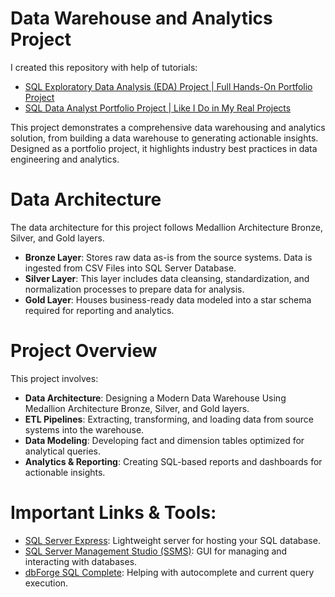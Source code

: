 # Data Warehouse and Analytics Project
I created this repository with help of tutorials:
- [SQL Exploratory Data Analysis (EDA) Project | Full Hands-On Portfolio Project](https://www.youtube.com/watch?v=2jGhQpbzHes)
- [SQL Data Analyst Portfolio Project | Like I Do in My Real Projects](https://www.youtube.com/watch?v=6cJ5Ji8zSDg)

This project demonstrates a comprehensive data warehousing and analytics solution, from building a data warehouse to generating actionable insights. Designed as a portfolio project, it highlights industry best practices in data engineering and analytics.
# Data Architecture
The data architecture for this project follows Medallion Architecture Bronze, Silver, and Gold layers.
- **Bronze Layer**: Stores raw data as-is from the source systems. Data is ingested from CSV Files into SQL Server Database.
- **Silver Layer**: This layer includes data cleansing, standardization, and normalization processes to prepare data for analysis.
- **Gold Layer**: Houses business-ready data modeled into a star schema required for reporting and analytics.
# Project Overview
This project involves:
- **Data Architecture**: Designing a Modern Data Warehouse Using Medallion Architecture Bronze, Silver, and Gold layers.
- **ETL Pipelines**: Extracting, transforming, and loading data from source systems into the warehouse.
- **Data Modeling**: Developing fact and dimension tables optimized for analytical queries.
- **Analytics & Reporting**: Creating SQL-based reports and dashboards for actionable insights.
#  Important Links & Tools:
- [SQL Server Express](https://www.microsoft.com/en-us/sql-server/sql-server-downloads): Lightweight server for hosting your SQL database.
- [SQL Server Management Studio (SSMS)](https://learn.microsoft.com/en-us/ssms/download-sql-server-management-studio-ssms?view=sql-server-ver16): GUI for managing and interacting with databases.
- [dbForge SQL Complete](https://www.devart.com/dbforge/sql/sqlcomplete/editions.html): Helping with autocomplete and current query execution.
